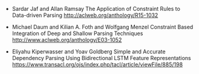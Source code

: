 * Sardar Jaf and Allan Ramsay
  The Application of Constraint Rules to Data-driven Parsing
  http://aclweb.org/anthology/R15-1032

* Michael Daum and Kilian A. Foth and Wolfgang Menzel
  Constraint Based Integration of Deep and Shallow Parsing Techniques
  http://www.aclweb.org/anthology/E03-1052

* Eliyahu Kiperwasser and Yoav Goldberg
  Simple and Accurate Dependency Parsing Using Bidirectional LSTM Feature Representations
  https://www.transacl.org/ojs/index.php/tacl/article/viewFile/885/198
